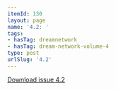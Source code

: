 ```yaml
---
itemId: 130
layout: page
name: '4.2: '
tags:
- hasTag: dreamnetwork
- hasTag: dream-network-volume-4
type: post
urlSlug: '4.2'
---
```

<a href="files/pdfs/Volume_4/4.2-The-Dream-Network_Volume-4_Issue-2.pdf" download="">Download issue 4.2</a>